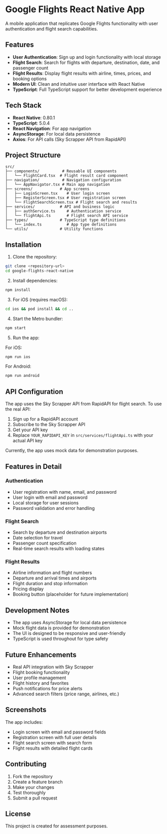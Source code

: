 # Google Flights React Native App

A mobile application that replicates Google Flights functionality with user authentication and flight search capabilities.

## Features

- **User Authentication**: Sign up and login functionality with local storage
- **Flight Search**: Search for flights with departure, destination, date, and passenger count
- **Flight Results**: Display flight results with airline, times, prices, and booking options
- **Modern UI**: Clean and intuitive user interface with React Native
- **TypeScript**: Full TypeScript support for better development experience

## Tech Stack

- **React Native**: 0.80.1
- **TypeScript**: 5.0.4
- **React Navigation**: For app navigation
- **AsyncStorage**: For local data persistence
- **Axios**: For API calls (Sky Scrapper API from RapidAPI)

## Project Structure

```
src/
├── components/          # Reusable UI components
│   └── FlightCard.tsx  # Flight result card component
├── navigation/          # Navigation configuration
│   └── AppNavigator.tsx # Main app navigation
├── screens/            # App screens
│   ├── LoginScreen.tsx    # User login screen
│   ├── RegisterScreen.tsx # User registration screen
│   └── FlightSearchScreen.tsx # Flight search and results
├── services/           # API and business logic
│   ├── authService.ts     # Authentication service
│   └── flightApi.ts       # Flight search API service
├── types/              # TypeScript type definitions
│   └── index.ts           # App type definitions
└── utils/              # Utility functions
```

## Installation

1. Clone the repository:
```bash
git clone <repository-url>
cd google-flights-react-native
```

2. Install dependencies:
```bash
npm install
```

3. For iOS (requires macOS):
```bash
cd ios && pod install && cd ..
```

4. Start the Metro bundler:
```bash
npm start
```

5. Run the app:

For iOS:
```bash
npm run ios
```

For Android:
```bash
npm run android
```

## API Configuration

The app uses the Sky Scrapper API from RapidAPI for flight search. To use the real API:

1. Sign up for a RapidAPI account
2. Subscribe to the Sky Scrapper API
3. Get your API key
4. Replace `YOUR_RAPIDAPI_KEY` in `src/services/flightApi.ts` with your actual API key

Currently, the app uses mock data for demonstration purposes.

## Features in Detail

### Authentication
- User registration with name, email, and password
- User login with email and password
- Local storage for user sessions
- Password validation and error handling

### Flight Search
- Search by departure and destination airports
- Date selection for travel
- Passenger count specification
- Real-time search results with loading states

### Flight Results
- Airline information and flight numbers
- Departure and arrival times and airports
- Flight duration and stop information
- Pricing display
- Booking button (placeholder for future implementation)

## Development Notes

- The app uses AsyncStorage for local data persistence
- Mock flight data is provided for demonstration
- The UI is designed to be responsive and user-friendly
- TypeScript is used throughout for type safety

## Future Enhancements

- Real API integration with Sky Scrapper
- Flight booking functionality
- User profile management
- Flight history and favorites
- Push notifications for price alerts
- Advanced search filters (price range, airlines, etc.)

## Screenshots

The app includes:
- Login screen with email and password fields
- Registration screen with full user details
- Flight search screen with search form
- Flight results with detailed flight cards

## Contributing

1. Fork the repository
2. Create a feature branch
3. Make your changes
4. Test thoroughly
5. Submit a pull request

## License

This project is created for assessment purposes.

